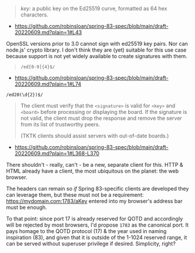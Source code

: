 > *key*: a public key on the Ed25519 curve, formatted as 64 hex characters.
- https://github.com/robinsloan/spring-83-spec/blob/main/draft-20220609.md?plain=1#L43

OpenSSL versions prior to 3.0 cannot sign with ed25519 key pairs. Nor can node.js' crypto library. I don't think they are (yet) suitable for this use case because support is not yet widely available to create signatures with them.

> `/ed[0-9]{4}$/`
- https://github.com/robinsloan/spring-83-spec/blob/main/draft-20220609.md?plain=1#L74

`/ed20(\d{2})$/`

> The client must verify that the `<signature>` is valid for `<key>` and `<board>` before processing or displaying the board. If the signature is not valid, the client must drop the response and remove the server from its list of trustworthy peers.
>
> (TKTK clients should assist servers with out-of-date boards.)
- https://github.com/robinsloan/spring-83-spec/blob/main/draft-20220609.md?plain=1#L368-L370

There shouldn't - really, can't - be a new, separate client for this. HTTP & HTML already have a client, the most ubiquitous on the planet: the web browser.

The headers can remain so _if_ Spring 83-specific clients are developed they can leverage them, but these must not be a requirement: https://mydomain.com:1783/aKey entered into my browser's address bar must be enough.

To that point: since port 17 is already reserved for QOTD and accordingly will be rejected by most browsers, I'd propose `1783` as the canonical port. It pays homage to the QOTD protocol (17) & the year used in naming inspiration (83), and given that it is outside of the 1-1024 reserved range, it can be served without superuser privilege if desired. Simplicity, right?
